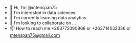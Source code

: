 - 👋 Hi, I’m @mtenspan75
- 👀 I’m interested in data sciences
- 🌱 I’m currently learning data analytics
- 💞️ I’m looking to collaborate on ...
- 📫 How to reach me +263772390868 or +263714032336 or mtenspan75@gmail.com

<!---
mtenspan75/mtenspan75 is a ✨ special ✨ repository because its `README.md` (this file) appears on your GitHub profile.
You can click the Preview link to take a look at your changes.
--->
